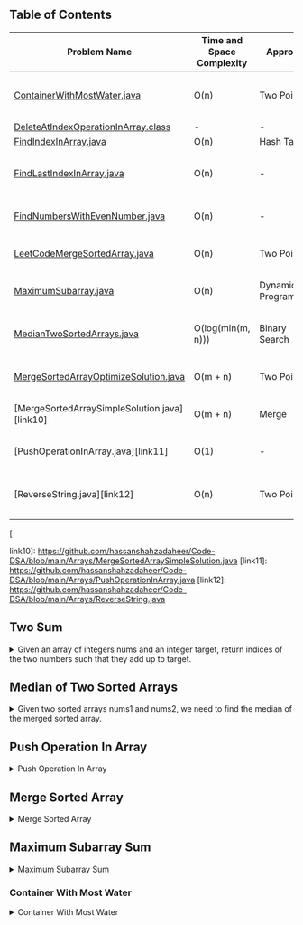 ## Table of Contents

| Problem Name                                 | Time and Space Complexity | Approach             | Concept                                               |
| -------------------------------------------- | ------------------------- | -------------------- | ----------------------------------------------------- |
| [ContainerWithMostWater.java][link1]          | O(n)                      | Two Pointer          | [Container With Most Water](#container-with-most-water) |
| [DeleteAtIndexOperationInArray.class][link2]  | -                         | -                    | -                                                     |
| [FindIndexInArray.java][link3]                | O(n)                      | Hash Table           | [Two Sum](#two-sum)                                  |
| [FindLastIndexInArray.java][link4]            | O(n)                      | -                    | [Median of Two Sorted Arrays](#median-of-two-sorted-arrays) |
| [FindNumbersWithEvenNumber.java][link5]       | O(n)                      | -                    | [Push Operation In Array](#push-operation-in-array)   |
| [LeetCodeMergeSortedArray.java][link6]        | O(n)                      | Two Pointer          | [Merge Sorted Array](#merge-sorted-array)             |
| [MaximumSubarray.java][link7]                 | O(n)                      | Dynamic Programming | [Maximum Subarray Sum](#maximum-subarray-sum)         |
| [MedianTwoSortedArrays.java][link8]           | O(log(min(m, n)))         | Binary Search        | [Median of Two Sorted Arrays](#median-of-two-sorted-arrays) |
| [MergeSortedArrayOptimizeSolution.java][link9] | O(m + n)                  | Two Pointer          | [Merge Sorted Array](#merge-sorted-array)             |
| [MergeSortedArraySimpleSolution.java][link10]  | O(m + n)                  | Merge                | [Maximum Subarray Sum](#maximum-subarray-sum)         |
| [PushOperationInArray.java][link11]            | O(1)                      | -                    | [Push Operation In Array](#push-operation-in-array)   |
| [ReverseString.java][link12]                  | O(n)                      | Two Pointer          | [Median of Two Sorted Arrays](#median-of-two-sorted-arrays) |

[link1]: https://github.com/hassanshahzadaheer/Code-DSA/blob/main/Arrays/ContainerWithMostWater.java
[link2]: https://github.com/hassanshahzadaheer/Code-DSA/blob/main/Arrays/DeleteAtIndexOperationInArray.class
[link3]: https://github.com/hassanshahzadaheer/Code-DSA/blob/main/Arrays/FindIndexInArray.java
[link4]: https://github.com/hassanshahzadaheer/Code-DSA/blob/main/Arrays/FindLastIndexInArray.java
[link5]: https://github.com/hassanshahzadaheer/Code-DSA/blob/main/Arrays/FindNumbersWithEvenNumber.java
[link6]: https://github.com/hassanshahzadaheer/Code-DSA/blob/main/Arrays/LeetCodeMergeSortedArray.java
[link7]: https://github.com/hassanshahzadaheer/Code-DSA/blob/main/Arrays/MaximumSubarray.java
[link8]: https://github.com/hassanshahzadaheer/Code-DSA/blob/main/Arrays/MedianTwoSortedArrays.java
[link9]: https://github.com/hassanshahzadaheer/Code-DSA/blob/main/Arrays/MergeSortedArrayOptimizeSolution.java
[

link10]: https://github.com/hassanshahzadaheer/Code-DSA/blob/main/Arrays/MergeSortedArraySimpleSolution.java
[link11]: https://github.com/hassanshahzadaheer/Code-DSA/blob/main/Arrays/PushOperationInArray.java
[link12]: https://github.com/hassanshahzadaheer/Code-DSA/blob/main/Arrays/ReverseString.java

## Two Sum
<details>
<summary>Given an array of integers nums and an integer target, return indices of the two numbers such that they add up to target.</summary>
 
Approach:
- Hash Map: The program uses a hash map to store the values from the input array nums as keys and their corresponding indices as values. This allows for efficient lookup of the complement value during the iteration.

Time complexity: O(n)
- The for loop iterates through each element of nums exactly once. The hash map operations, such as containsKey and put, have an average time complexity of O(1).

Space complexity: O(n)
- In the worst case, all elements of nums are stored in the hash map.

Source Code:
```java
import java.util.HashMap;
import java.util.Map;

class Solution {
    public int[] twoSum(int[] nums, int target) {
        Map<Integer, Integer> map = new HashMap<>();
        
        for (int i = 0; i < nums.length; i++) {
            int complement = target - nums[i];
            
            if (map.containsKey(complement)) {
                return new int[]{map.get(complement), i};
            }
            
            map.put(nums[i], i);
        }
        
        return new int[]{};
    }
}
```
</details>

## Median of Two Sorted Arrays
<details>
<summary>Given two sorted arrays nums1 and nums2, we need to find the median of the merged sorted array.</summary>

Approach:
1. Merge the two arrays into a single sorted array.
2. Find the median of the merged array.

Time complexity: O(m + n)
- The algorithm iterates through both nums1 and nums2 once, so the time complexity is proportional to the combined lengths of the arrays.

Space complexity: O(m + n)
- The merged array requires space to store all the elements.

Source Code:
```java
class Solution {
    public double findMedianSortedArrays(int[] nums1, int[] nums2) {
        int m = nums1.length;
        int n = nums2.length;
        int[] merged = new int[m + n];
        
        int i = 0, j = 0, k = 0;
        while (i < m && j < n) {
            if (nums1[i] <= nums2[j]) {
                merged[k++] = nums1[i++];
            } else {
                merged[k++] = nums2[j++];
            }
        }
        
        while (i < m) {
            merged[k++] = nums1[i++];
        }
        
        while (j < n) {
            merged[k++] = nums2[j++];
        }
        
        int medianIndex = (m + n) / 2;
        if ((m + n) % 2 == 0) {
            return (merged[medianIndex - 1] + merged[medianIndex]) / 2.0;
        } else {
            return merged[medianIndex];
        }
    }
}
```
</details>

## Push Operation In Array
<details>
<summary>Push Operation In Array</summary>

The `PushOperationInArray` class demonstrates adding elements to an array using the `push` operation. It provides the following functionality:

- `push(Object item)`: Adds an item to
- `push(Object item)`: Adds an item to the array at the end.
- `display()`: Prints the elements of the array.

Source Code:
```java
class PushOperationInArray {
    private Object[] array;
    private int size;
    private int capacity;

    public PushOperationInArray(int capacity) {
        this.capacity = capacity;
        this.array = new Object[capacity];
        this.size = 0;
    }

    public void push(Object item) {
        if (size == capacity) {
            increaseCapacity();
        }
        array[size] = item;
        size++;
    }

    private void increaseCapacity() {
        int newCapacity = capacity * 2;
        Object[] newArray = new Object[newCapacity];
        for (int i = 0; i < size; i++) {
            newArray[i] = array[i];
        }
        array = newArray;
        capacity = newCapacity;
    }

    public void display() {
        for (int i = 0; i < size; i++) {
            System.out.println(array[i]);
        }
    }
}
```
</details>

## Merge Sorted Array
<details>
<summary>Merge Sorted Array</summary>

The `MergeSortedArray` class provides a method to merge two sorted arrays into a single sorted array.

Approach:
1. Initialize three pointers: `i` for the first array, `j` for the second array, and `k` for the merged array.
2. Compare the elements at indices `i` and `j` and add the smaller element to the merged array.
3. Move the corresponding pointer (`i` or `j`) and the `k` pointer to the next position.
4. Repeat steps 2-3 until one of the arrays is fully processed.
5. Add any remaining elements from the unfinished array to the merged array.
6. Return the merged array.

Time complexity: O(m + n)
- The algorithm iterates through both arrays once, comparing and merging the elements. The time complexity is proportional to the combined lengths of the arrays.

Space complexity: O(m + n)
- The merged array requires space to store all the elements.

Source Code:
```java
class MergeSortedArray {
    public int[] merge(int[] nums1, int m, int[] nums2, int n) {
        int[] merged = new int[m + n];
        int i = 0, j = 0, k = 0;

        while (i < m && j < n) {
            if (nums1[i] <= nums2[j]) {
                merged[k++] = nums1[i++];
            } else {
                merged[k++] = nums2[j++];
            }
        }

        while (i < m) {
            merged[k++] = nums1[i++];
        }

        while (j < n) {
            merged[k++] = nums2[j++];
        }

        return merged;
    }
}
```
</details>

## Maximum Subarray Sum
<details>
<summary>Maximum Subarray Sum</summary>

The `MaximumSubarraySum` class provides a method to find the maximum sum of a contiguous subarray within an array.

Approach:
- The Kadane's algorithm is used to find the maximum subarray sum.
- Initialize two variables: `maxSum` and `currentSum` to store the maximum sum found so far and the sum of the current subarray.
- Iterate

 through the array:
    - Add the current element to `currentSum`.
    - If `currentSum` becomes negative, reset it to zero since a negative sum would only decrease the maximum sum.
    - Update `maxSum` if `currentSum` is greater than `maxSum`.
- Return `maxSum` as the result.

Time complexity: O(n)
- The algorithm iterates through the array once, performing constant-time operations.

Space complexity: O(1)
- The algorithm uses a constant amount of extra space.

Source Code:
```java
class MaximumSubarraySum {
    public int maxSubArray(int[] nums) {
        int maxSum = nums[0];
        int currentSum = 0;

        for (int num : nums) {
            currentSum += num;
            if (currentSum > maxSum) {
                maxSum = currentSum;
            }
            if (currentSum < 0) {
                currentSum = 0;
            }
        }

        return maxSum;
    }
}
```
</details>

### Container With Most Water
<details>
<summary>Container With Most Water</summary>

The "Container With Most Water" problem aims to find the maximum area of water that can be trapped between two vertical lines in a given array of heights.

#### Approach:

The provided solution uses the two-pointer approach to solve the problem efficiently.

1. Initialize two pointers, `left` and `right`, pointing to the first and last elements of the array, respectively.
2. Calculate the current area between the lines represented by the `left` and `right` pointers. The area is determined by the width (the difference between the indices) and the height (the minimum height between the two pointers).
3. Update the maximum area if the current area is greater.
4. Move the pointer with the smaller height inward. If the height at the `left` pointer is smaller, move the `left` pointer one step to the right; otherwise, move the `right` pointer one step to the left.
5. Repeat steps 2-4 until the pointers meet (i.e., `left >= right`).

By iteratively comparing and updating the maximum area, this approach explores all possible combinations of lines and ensures that the maximum area is found.

#### Time and Space Complexity:

The two-pointer approach has a time complexity of O(n), where n is the number of elements in the array. The approach only requires a single pass through the array, comparing and updating the area in constant time.

The space complexity is O(1) since the approach uses a constant amount of extra space to store the pointers and the maximum area.

#### Source Code:

Here's the provided solution:

```java
class Solution {
    public int maxArea(int[] height) {
        int maxArea = 0;
        int left = 0;
        int right = height.length - 1;

        while (left < right) {
            int currentArea = Math.min(height[left], height[right]) * (right - left);
            maxArea = Math.max(maxArea, currentArea);

            if (height[left] < height[right]) {
                left++;
            } else {
                right--;
            }
        }

        return maxArea;
    }
}
```
</details>

         

